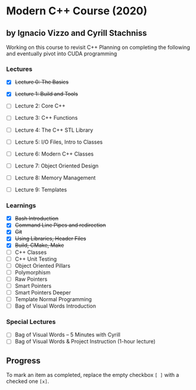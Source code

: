 # Modern C++ Course (2020)
## by Ignacio Vizzo and Cyrill Stachniss

Working on this course to revisit C++
Planning on completing the following and eventually pivot into CUDA programming

### Lectures

- [X] ~~Lecture 0: The Basics~~
- [X] ~~Lecture 1: Build and Tools~~
- [ ] Lecture 2: Core C++
- [ ] Lecture 3: C++ Functions
- [ ] Lecture 4: The C++ STL Library
- [ ] Lecture 5: I/O Files, Intro to Classes
- [ ] Lecture 6: Modern C++ Classes
- [ ] Lecture 7: Object Oriented Design
- [ ] Lecture 8: Memory Management
- [ ] Lecture 9: Templates


### Learnings

- [X] ~~Bash Introduction~~
- [X] ~~Command Line Pipes and redirection~~
- [X] ~~Git~~
- [X] ~~Using Libraries, Header Files~~
- [X] ~~Build, CMake, Make~~
- [ ] C++ Classes
- [ ] C++ Unit Testing
- [ ] Object Oriented Pillars
- [ ] Polymorphism
- [ ] Raw Pointers
- [ ] Smart Pointers
- [ ] Smart Pointers Deeper
- [ ] Template Normal Programming
- [ ] Bag of Visual Words Introduction

### Special Lectures

- [ ] Bag of Visual Words – 5 Minutes with Cyrill
- [ ] Bag of Visual Words & Project Instruction (1-hour lecture)

## Progress

To mark an item as completed, replace the empty checkbox `[ ]` with a checked one `[x]`.